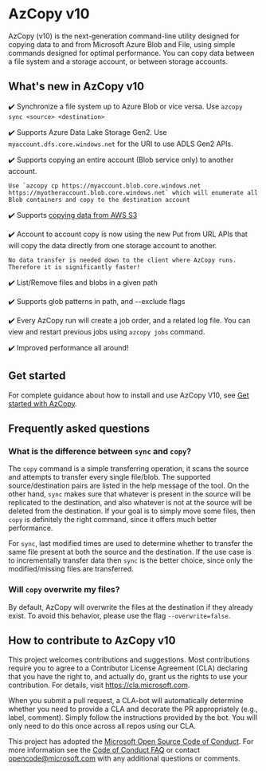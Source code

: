 # AzCopy v10

AzCopy (v10) is the next-generation command-line utility designed for copying data to and from Microsoft Azure Blob and File, using simple commands designed for optimal performance. You can copy data between a file system and a storage account, or between storage accounts.

## What's new in AzCopy v10

:heavy_check_mark: Synchronize a file system up to Azure Blob or vice versa. Use `azcopy sync <source> <destination>`

:heavy_check_mark: Supports Azure Data Lake Storage Gen2. Use `myaccount.dfs.core.windows.net` for the URI to use ADLS Gen2 APIs.

:heavy_check_mark: Supports copying an entire account (Blob service only) to another account.

    Use `azcopy cp https://myaccount.blob.core.windows.net https://myotheraccount.blob.core.windows.net` which will enumerate all Blob containers and copy to the destination account

:heavy_check_mark: Supports [copying data from AWS S3](https://github.com/Azure/azure-storage-azcopy/wiki/Copy-from-AWS-S3)

:heavy_check_mark: Account to account copy is now using the new Put from URL APIs that will copy the data directly from one storage account to another. 

    No data transfer is needed down to the client where AzCopy runs. Therefore it is significantly faster!

:heavy_check_mark: List/Remove files and blobs in a given path

:heavy_check_mark: Supports glob patterns in path, and --exclude flags

:heavy_check_mark: Every AzCopy run will create a job order, and a related log file. You can view and restart previous jobs using `azcopy jobs` command.

:heavy_check_mark: Improved performance all around!

## Get started

For complete guidance about how to install and use AzCopy V10, see [Get started with AzCopy](https://docs.microsoft.com/azure/storage/common/storage-use-azcopy-v10?toc=%2fazure%2fstorage%2fblobs%2ftoc.json).

## Frequently asked questions

### What is the difference between `sync` and `copy`?

The `copy` command is a simple transferring operation, it scans the source and attempts to transfer every single file/blob. The supported source/destination pairs are listed in the help message of the tool. On the other hand, `sync` makes sure that whatever is present in the source will be replicated to the destination, and also whatever is not at the source will be deleted from the destination. If your goal is to simply move some files, then `copy` is definitely the right command, since it offers much better performance.

For `sync`, last modified times are used to determine whether to transfer the same file present at both the source and the destination. If the use case is to incrementally transfer data
then `sync` is the better choice, since only the modified/missing files are transferred.

### Will `copy` overwrite my files?

By default, AzCopy will overwrite the files at the destination if they already exist. To avoid this behavior, please use the flag `--overwrite=false`. 

## How to contribute to AzCopy v10

This project welcomes contributions and suggestions.  Most contributions require you to agree to a
Contributor License Agreement (CLA) declaring that you have the right to, and actually do, grant us
the rights to use your contribution. For details, visit https://cla.microsoft.com.

When you submit a pull request, a CLA-bot will automatically determine whether you need to provide
a CLA and decorate the PR appropriately (e.g., label, comment). Simply follow the instructions
provided by the bot. You will only need to do this once across all repos using our CLA.

This project has adopted the [Microsoft Open Source Code of Conduct](https://opensource.microsoft.com/codeofconduct/).
For more information see the [Code of Conduct FAQ](https://opensource.microsoft.com/codeofconduct/faq/) or
contact [opencode@microsoft.com](mailto:opencode@microsoft.com) with any additional questions or comments.
